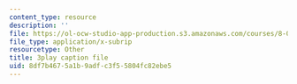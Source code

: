 ```yaml
---
content_type: resource
description: ''
file: https://ol-ocw-studio-app-production.s3.amazonaws.com/courses/8-04-quantum-physics-i-spring-2016/8df7b4675a1b9adfc3f55804fc82ebe5_ELBh60GU5yE.srt
file_type: application/x-subrip
resourcetype: Other
title: 3play caption file
uid: 8df7b467-5a1b-9adf-c3f5-5804fc82ebe5
---
```

